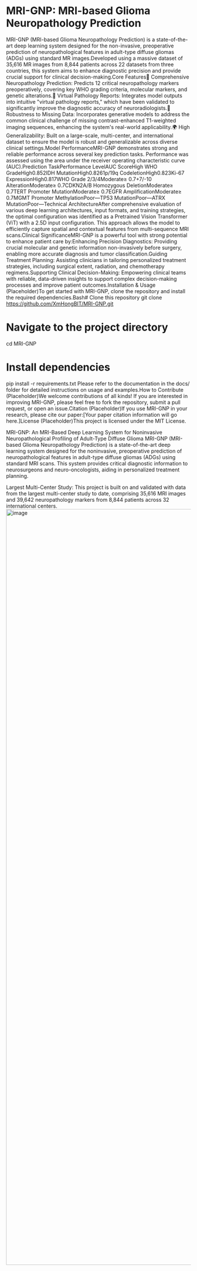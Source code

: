 # MRI-GNP: MRI-based Glioma Neuropathology Prediction

MRI-GNP (MRI-based Glioma Neuropathology Prediction) is a state-of-the-art deep learning system designed for the non-invasive, preoperative prediction of neuropathological features in adult-type diffuse gliomas (ADGs) using standard MR images.Developed using a massive dataset of 35,616 MR images from 8,844 patients across 22 datasets from three countries, this system aims to enhance diagnostic precision and provide crucial support for clinical decision-making.Core Features🧠 Comprehensive Neuropathology Prediction: Predicts 12 critical neuropathology markers preoperatively, covering key WHO grading criteria, molecular markers, and genetic alterations.📄 Virtual Pathology Reports: Integrates model outputs into intuitive "virtual pathology reports," which have been validated to significantly improve the diagnostic accuracy of neuroradiologists.🧩 Robustness to Missing Data: Incorporates generative models to address the common clinical challenge of missing contrast-enhanced T1-weighted imaging sequences, enhancing the system's real-world applicability.🌍 High Generalizability: Built on a large-scale, multi-center, and international dataset to ensure the model is robust and generalizable across diverse clinical settings.Model PerformanceMRI-GNP demonstrates strong and reliable performance across several key prediction tasks. Performance was assessed using the area under the receiver operating characteristic curve (AUC).Prediction TaskPerformance LevelAUC ScoreHigh WHO GradeHigh0.852IDH MutationHigh0.8261p/19q CodeletionHigh0.823Ki-67 ExpressionHigh0.817WHO Grade 2/3/4Moderate≥ 0.7+7/-10 AlterationModerate≥ 0.7CDKN2A/B Homozygous DeletionModerate≥ 0.7TERT Promoter MutationModerate≥ 0.7EGFR AmplificationModerate≥ 0.7MGMT Promoter MethylationPoor—TP53 MutationPoor—ATRX MutationPoor—Technical ArchitectureAfter comprehensive evaluation of various deep learning architectures, input formats, and training strategies, the optimal configuration was identified as a Pretrained Vision Transformer (ViT) with a 2.5D input configuration. This approach allows the model to efficiently capture spatial and contextual features from multi-sequence MRI scans.Clinical SignificanceMRI-GNP is a powerful tool with strong potential to enhance patient care by:Enhancing Precision Diagnostics: Providing crucial molecular and genetic information non-invasively before surgery, enabling more accurate diagnosis and tumor classification.Guiding Treatment Planning: Assisting clinicians in tailoring personalized treatment strategies, including surgical extent, radiation, and chemotherapy regimens.Supporting Clinical Decision-Making: Empowering clinical teams with reliable, data-driven insights to support complex decision-making processes and improve patient outcomes.Installation & Usage (Placeholder)To get started with MRI-GNP, clone the repository and install the required dependencies.Bash# Clone this repository
git clone https://github.com/XmHongBIT/MRI-GNP.git

# Navigate to the project directory
cd MRI-GNP

# Install dependencies
pip install -r requirements.txt
Please refer to the documentation in the docs/ folder for detailed instructions on usage and examples.How to Contribute (Placeholder)We welcome contributions of all kinds! If you are interested in improving MRI-GNP, please feel free to fork the repository, submit a pull request, or open an issue.Citation (Placeholder)If you use MRI-GNP in your research, please cite our paper:[Your paper citation information will go here.]License (Placeholder)This project is licensed under the MIT License.




MRI-GNP: An MRI-Based Deep Learning System for Noninvasive Neuropathological Profiling of Adult-Type Diffuse Glioma
MRI-GNP (MRI-based Glioma Neuropathology Prediction) is a state-of-the-art deep learning system designed for the noninvasive, preoperative prediction of neuropathological features in adult-type diffuse gliomas (ADGs) using standard MRI scans. This system provides critical diagnostic information to neurosurgeons and neuro-oncologists, aiding in personalized treatment planning.

Largest Multi-Center Study: This project is built on and validated with data from the largest multi-center study to date, comprising 35,616 MRI images and 39,642 neuropathology markers from 8,844 patients across 32 international centers.
<img width="1747" height="2063" alt="image" src="https://github.com/user-attachments/assets/f8d188e6-23d5-4d94-9e4a-102936bb1455" />
